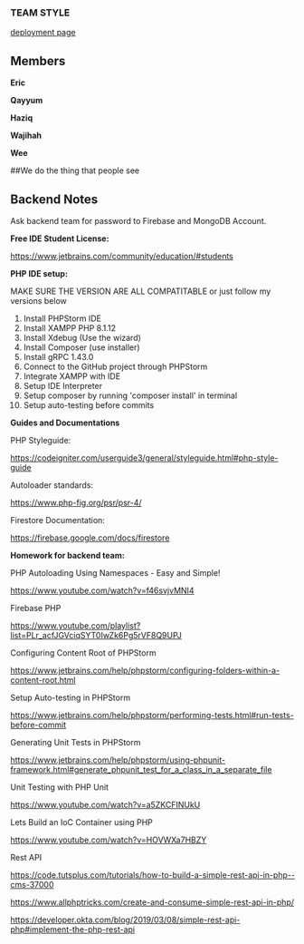 ### TEAM STYLE

[deployment page](https://accedie-xcd.github.io/Team-Style-Software-Engineering/)

## Members

**Eric**

**Qayyum**

**Haziq**

**Wajihah**

**Wee**

##We do the thing that people see










## Backend Notes

Ask backend team for password to Firebase and MongoDB Account.


**Free IDE Student License:**

https://www.jetbrains.com/community/education/#students

**PHP IDE setup:**

MAKE SURE THE VERSION ARE ALL COMPATITABLE or just follow my versions below
 1. Install PHPStorm IDE
 2. Install XAMPP PHP 8.1.12
 3. Install Xdebug (Use the wizard)
 4. Install Composer (use installer)
 5. Install gRPC 1.43.0
 6. Connect to the GitHub project through PHPStorm
 7. Integrate XAMPP with IDE
 8. Setup IDE Interpreter
 9. Setup composer by running 'composer install' in terminal
 9. Setup auto-testing before commits

**Guides and Documentations**

PHP Styleguide:

https://codeigniter.com/userguide3/general/styleguide.html#php-style-guide

Autoloader standards:

https://www.php-fig.org/psr/psr-4/

Firestore Documentation:

https://firebase.google.com/docs/firestore
 
**Homework for backend team:**

PHP Autoloading Using Namespaces - Easy and Simple!

https://www.youtube.com/watch?v=f46svjvMNI4

Firebase PHP

https://www.youtube.com/playlist?list=PLr_acfJGVciqSYT0IwZk6Pg5rVF8Q9UPJ

Configuring Content Root of PHPStorm

https://www.jetbrains.com/help/phpstorm/configuring-folders-within-a-content-root.html

Setup Auto-testing in PHPStorm

https://www.jetbrains.com/help/phpstorm/performing-tests.html#run-tests-before-commit

Generating Unit Tests in PHPStorm

https://www.jetbrains.com/help/phpstorm/using-phpunit-framework.html#generate_phpunit_test_for_a_class_in_a_separate_file

Unit Testing with PHP Unit

https://www.youtube.com/watch?v=a5ZKCFINUkU

Lets Build an IoC Container using PHP

https://www.youtube.com/watch?v=HOVWXa7HBZY

Rest API

https://code.tutsplus.com/tutorials/how-to-build-a-simple-rest-api-in-php--cms-37000

https://www.allphptricks.com/create-and-consume-simple-rest-api-in-php/

https://developer.okta.com/blog/2019/03/08/simple-rest-api-php#implement-the-php-rest-api